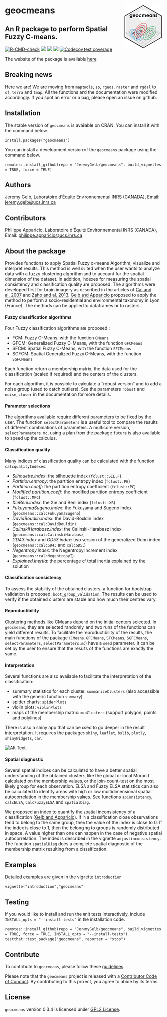 
<!-- README.md is generated from README.Rmd. Please edit that file -->

# geocmeans <img src='man/figures/geocmeans_logo.png' align="right" style = 'height:138px;'/>

## An R package to perform Spatial Fuzzy C-means.

<!-- badges: start -->

[![R-CMD-check](https://github.com/JeremyGelb/geocmeans/actions/workflows/R-CMD-check.yaml/badge.svg)](https://github.com/JeremyGelb/geocmeans/actions/workflows/R-CMD-check.yaml)
[![](https://img.shields.io/badge/devel%20version-0.3.4-green.svg)](https://github.com/JeremyGelb/geocmeans)
[![](https://www.r-pkg.org/badges/version/geocmeans?color=blue)](https://cran.r-project.org/package=geocmeans)
[![](http://cranlogs.r-pkg.org/badges/grand-total/geocmeans?color=blue)](https://cran.r-project.org/package=geocmeans)
[![Codecov test
coverage](https://codecov.io/gh/JeremyGelb/geocmeans/branch/master/graph/badge.svg)](https://app.codecov.io/gh/JeremyGelb/geocmeans?branch=master)
<!-- badges: end -->

The website of the package is available
[here](https://jeremygelb.github.io/geocmeans/)

## Breaking news

Here we are! We are moving from `maptools`, `sp`, `rgeos`, `raster` and
`rgdal` to `sf`, `terra` and `tmap`. All the functions and the
documentation were modified accordingly. If you spot an error or a bug,
please open an issue on github.

## Installation

The stable version of `geocmeans` is available on CRAN. You can install
it with the command below.

    install.packages("geocmeans")

You can install a development version of the `geocmeans` package using
the command below.

    remotes::install_github(repo = "JeremyGelb/geocmeans", build_vignettes = TRUE, force = TRUE)

## Authors

Jeremy Gelb, Laboratoire d’Équité Environnemental INRS (CANADA), Email:
<jeremy.gelb@ucs.inrs.ca>

## Contributors

Philippe Apparicio, Laboratoire d’Équité Environnemental INRS (CANADA),
Email: <philippe.apparicio@ucs.inrs.ca>

## About the package

Provides functions to apply Spatial Fuzzy c-means Algorithm, visualize
and interpret results. This method is well suited when the user wants to
analyze data with a fuzzy clustering algorithm and to account for the
spatial dimension of the dataset. In addition, indexes for measuring the
spatial consistency and classification quality are proposed. The
algorithms were developed first for brain imagery as described in the
articles of [Cai and
al. 2007](https://doi.org/10.1016/j.patcog.2006.07.011) and [Zaho and
al. 2013](https://doi.org/10.1016/j.dsp.2012.09.016). [Gelb and
Apparicio](https://doi.org/10.4000/cybergeo.36414) proposed to apply the
method to perform a socio-residential and environmental taxonomy in Lyon
(France). The methods can be applied to dataframes or to rasters.

#### Fuzzy classification algorithms

Four Fuzzy classification algorithms are proposed :

- FCM: Fuzzy C-Means, with the function `CMeans`
- GFCM: Generalized Fuzzy C-Means, with the function `GFCMeans`
- SFCM: Spatial Fuzzy C-Means, with the function `SFCMeans`
- SGFCM: Spatial Generalized Fuzzy C-Means, with the function
  `SGFCMeans`

Each function return a membership matrix, the data used for the
classification (scaled if required) and the centers of the clusters.

For each algorithm, it is possible to calculate a “robust version” and
to add a noise group (used to catch outliers). See the parameters
`robust` and `noise_cluser` in the documentation for more details.

#### Parameter selections

The algorithms available require different parameters to be fixed by the
user. The function `selectParameters` is a useful tool to compare the
results of different combinations of parameters. A multicore version,
`selectParameters.mc`, using a plan from the package `future` is also
available to speed up the calculus.

#### Classification quality

Many indices of classification quality can be calculated with the
function `calcqualityIndexes`:

- *Silhouette.index*: the silhouette index (`fclust::SIL.F`)
- *Partition.entropy*: the partition entropy index (`fclust::PE`)
- *Partition.coeff*: the partition entropy coefficient (`fclust::PC`)
- *Modified.partition.coeff*: the modified partition entropy coefficient
  (`fclust::MPC`)
- *XieBeni.index*: the Xie and Beni index (`fclust::XB`)
- *FukuyamaSugeno.index*: the Fukuyama and Sugeno index
  (`geocmeans::calcFukuyamaSugeno`)
- *DavidBoudlin.index*: the David-Bouldin index
  (`geocmeans::calcDavidBouldin`)
- *CalinskiHarabasz.index*: the Calinski-Harabasz index
  (`geocmeans::calcCalinskiHarabasz`)
- *GD43.index* and *GD53.index*: two version of the generalized Dunn
  index (`geocmeans::calcGD43` and `calcGD53`)
- *Negentropy.index*: the Negentropy Increment index
  (`geocmeans::calcNegentropyI`)
- *Explained.inertia*: the percentage of total inertia explained by the
  solution

#### Classification consistency

To assess the stability of the obtained clusters, a function for
bootstrap validation is proposed: `boot_group_validation`. The results
can be used to verify if the obtained clusters are stable and how much
their centres vary.

#### Reproductibility

Clustering methods like CMeans depend on the initial centers selected.
In `geocmeans`, they are selected randomly, and two runs of the
functions can yield different results. To facilitate the
reproductibility of the results, the main functions of the package
(`CMeans`, `GFCMeans`, `SFCMeans`, `SGFCMeans`, `selectParameters`,
`selectParameters.mc`) have a `seed` parameter. It can be set by the
user to ensure that the results of the functions are exactly the same.

#### Interpretation

Several functions are also available to facilitate the interpretation of
the classification:

- summary statistics for each cluster: `summarizeClusters` (also
  accessible with the generic function `summary`)
- spider charts: `spiderPlots`
- violin plots: `violinPlots`
- maps of the membership matrix: `mapClusters` (support polygon, points
  and polylines)

There is also a shiny app that can be used to go deeper in the result
interpretation. It requires the packages `shiny`, `leaflet`, `bslib`,
`plotly`, `shinyWidgets`, `car`.

![Alt
Text](https://raw.githubusercontent.com/JeremyGelb/geocmeans/master/.github/gif/app_viz.gif)

#### Spatial diagnostic

Several spatial indices can be calculated to have a better spatial
understanding of the obtained clusters, like the global or local Moran I
calculated on the membership values, or the join-count-test on the most
likely group for each observation. ELSA and Fuzzy ELSA statistics can
also be calculated to identify areas with high or low multidimensional
spatial autocorrelation in the membership values. See functions
`spConsistency`, `calcELSA`, `calcFuzzyELSA` and `spatialDiag`.

We proposed an index to quantify the spatial inconsistency of a
classification ([Gelb and
Apparicio](https://doi.org/10.4000/cybergeo.36414)). If in a
classification close observations tend to belong to the same group, then
the value of the index is close to 0. If the index is close to 1, then
the belonging to groups is randomly distributed in space. A value higher
than one can happen in the case of negative spatial autocorrelation. The
index is described in the vignette `adjustinconsistency`. The function
`spatialDiag` does a complete spatial diagnostic of the membership
matrix resulting from a classification.

## Examples

Detailed examples are given in the vignette `introduction`

    vignette("introduction","geocmeans")

## Testing

If you would like to install and run the unit tests interactively,
include `INSTALL_opts = "--install-tests"` in the installation code.

    remotes::install_github(repo = "JeremyGelb/geocmeans", build_vignettes = TRUE, force = TRUE, INSTALL_opts = "--install-tests")
    testthat::test_package("geocmeans", reporter = "stop")

## Contribute

To contribute to `geocmeans`, please follow these
[guidelines](https://github.com/JeremyGelb/geocmeans/blob/master/CONTRIBUTING.md).

Please note that the `geocmeans` project is released with a [Contributor
Code of
Conduct](https://github.com/JeremyGelb/geocmeans/blob/master/CONDUCT.md).
By contributing to this project, you agree to abide by its terms.

## License

`geocmeans` version 0.3.4 is licensed under [GPL2
License](https://github.com/JeremyGelb/geocmeans/blob/master/LICENSE.txt).

